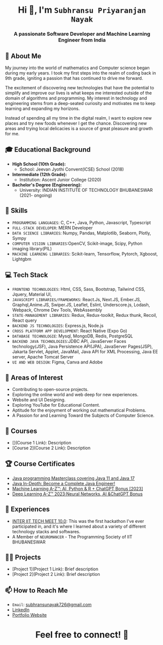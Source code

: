 <h1 align="center">Hi 👋, I'm <code>Subhransu Priyaranjan Nayak</code></h1>
<h3 align="center">A passionate Software Developer and Machine Learning Engineer from India</h3>

## 🧐 About Me

My journey into the world of mathematics and Computer science began during my early years. I took my first steps into the realm of coding back in 9th grade, igniting a passion that has continued to drive me forward. 

The excitement of discovering new technologies that have the potential to simplify and improve our lives is what keeps me interested outside of the domain of algorithms and programming. My interest in technology and engineering stems from a deep-seated curiosity and motivates me to keep learning and expanding my horizons. 

Instead of spending all my time in the digital realm, I want to explore new places and try new foods whenever I get the chance. Discovering new areas and trying local delicacies is a source of great pleasure and growth for me.

## 🎓 Educational Background

- **High School (10th Grade):**
  - School: Jeevan Jyothi Convent(ICSE) School (2018)
- **Intermediate (12th Grade):**
  - Institution: Ascent Junior College (2020)
- **Bachelor's Degree (Engineering):**
  - University: INDIAN INSTITUTE OF TECHNOLOGY BHUBANESWAR (2021- ongoing)

## 🔧 Skills

- `PROGRAMMING LANGUAGES`: C, C++, Java, Python, Javascript, Typescript
- `FULL-STACK DEVELOPER`: MERN Developer
- `DATA SCIENCE LIBRARIES`: Numpy, Pandas, Matplotlib, Seaborn, Plotly, Sympy
- `COMPUTER VISION LIBRARIES`:OpenCV, Scikit-image, Scipy, Python imaging library(PIL)
- `MACHINE LEARNING LIBRARIES`: Scikit-learn, Tensorflow, Pytorch, Xgboost, Lightgbm


## 💻 Tech Stack

- `FRONTEND TECHNOLOGIES`: Html, CSS, Sass, Bootstrap, Tailwind CSS, Jquery, Material UI, 
- `JAVASCRIPT LIBRARIES/FRAMEWORKS`:  React.Js, Next.JS, Ember.JS, Graphql,Anime.JS, Swiper.JS, Leaflet, Eslint, Underscore.js, Lodash, Webpack, Chrome Dev Tools, WebAssembly 
- `STATE-MANAGEMENT LIBRARIES`: Redux, Redux-toolkit, Redux thunk, Recoil, React query
- `BACKEND JS TECHNOLOGIES`: Express.js, Node.js
- `CROSS PLATFORM APP DEVELOPMENT`: React Native (Expo Go)
- `DATABASE TECHNOLOGIE`: Mysql, MongoDB, Redis, PostgreSQL
- `BACKEND JAVA TECHNOLOGIES`:JDBC API, JavaServer Faces technology(JSF), Java Persistence API(JPA), JavaServer Pages(JSP), Jakarta Servlet, Applet, JavaMail, Java API for XML Processing, Java EE server, Apache Tomcat Server
- `UI AND WEB DESIGN`: Figma, Canva and Adobe


## 🌱 Areas of Interest

- Contributing to open-source projects.
- Exploring the online world and web deep for new experiences.
- Website and UI Designing.
- Exploring YouTube for Educational Content.
- Aptitude for the enjoyment of working out mathematical Problems.
- A Passion for and Learning Toward the Subjects of Computer Science.
  
## 🎯 Courses

- [](Course 1 Link): Description
- [Course 2](Course 2 Link): Description


## 🏆 Course Certificates

- [Java programming Masterclass covering Java 11 and Java 17](https://drive.google.com/file/d/16ZFEBtMJHk6Weu8XVW7-L0k7HJD3nUxK/view?usp=sharing)
- [Java In-Depth: Become a Complete Java Engineer!](https://drive.google.com/file/d/12SH5TnUe1in4ykmuMXb3kn4-PGWdgDyG/view?usp=sharing)
- [Machine Learning A-Z™: AI, Python & R + ChatGPT Bonus [2023]](https://drive.google.com/file/d/1c1gn87jBX0uvSe-2GFx0N2j8amCexLo2/view?usp=sharing)
- [Deep Learning A-Z™ 2023:Neural Networks, AI &ChatGPT Bonus](https://drive.google.com/file/d/1PA6PjoYBLVx6uK3UZJ2l3QkueWgY5dM8/view?usp=sharing)

## 💼 Experiences

- [INTER IIT TECH MEET 10.0](https://drive.google.com/file/d/1EaAh0NhMKyq-5XM5L7PDq1qvw-X8HsDI/view?usp=sharing): This was the first hackathon I've ever participated in, and it's where I learned about a variety of different technology stacks and softwares.
- A Member of `NEUROMANCER` - The Programming Society of IIT BHUBANESWAR 


## 👨‍💻 Projects

- [Project 1](Project 1 Link): Brief description
- [Project 2](Project 2 Link): Brief description

## 📫 How to Reach Me

- `Email`: subhransunayak726@gmail.com
- [LinkedIn](https://www.linkedin.com/in/subhransu-priyanjan-nayak-4a02a4225/)
- [Portfolio Website](Link)

<h1 align="center">Feel free to connect! 🚀</h1>


<!---
NayakSubhransu/NayakSubhransu is a ✨ special ✨ repository because its `README.md` (this file) appears on your GitHub profile.
You can click the Preview link to take a look at your changes.
--->


